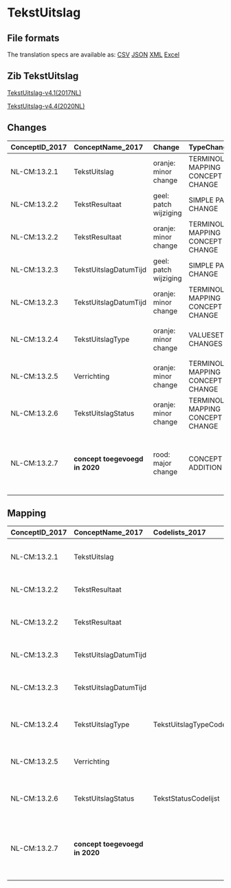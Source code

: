 # TekstUitslag
## File formats

The translation specs are available as: 
[CSV](../csv/TekstUitslag.csv) [JSON](../json/TekstUitslag.json) [XML](../xml/TekstUitslag.xml) [Excel](../excel/TekstUitslag.xlsx)



## Zib TekstUitslag

[TekstUitslag-v4.1(2017NL)](https://zibs.nl/wiki/TekstUitslag-v4.1(2017NL))

[TekstUitslag-v4.4(2020NL)](https://zibs.nl/wiki/TekstUitslag-v4.4(2020NL))









## Changes

| ConceptID_2017   | ConceptName_2017               | Change                | TypeChange                         | Impact_heen   | TRANSLATIE_spec_heen                                               | Impact_terug   | TRANSLATIE_spec_terug                                                                                                                                      | Omschrijving                                                |
|:-----------------|:-------------------------------|:----------------------|:-----------------------------------|:--------------|:-------------------------------------------------------------------|:---------------|:-----------------------------------------------------------------------------------------------------------------------------------------------------------|:------------------------------------------------------------|
| NL-CM:13.2.1     | TekstUitslag                   | oranje: minor change  | TERMINOLOGY MAPPING CONCEPT CHANGE | Medium        | SCT DefinitionCode [blank] -> [371525003 Clinical procedure report] | Medium         | SCT DefinitionCode  [371525003 Clinical procedure report] -> [blank]                                                                                        | SNOMED CT DefinitionCode concept aangepast                   |
| NL-CM:13.2.2     | TekstResultaat                 | geel: patch wijziging | SIMPLE PATCH CHANGE                | Low           |                                                                    | Low            |                                                                                                                                                            | Aanpassing spelfout in defintie concept TekstResultaat.     |
| NL-CM:13.2.2     | TekstResultaat                 | oranje: minor change  | TERMINOLOGY MAPPING CONCEPT CHANGE | Medium        | SCT DefinitionCode [blank] -> [423100009 Results section]           | Medium         | SCT DefinitionCode [423100009 Results section] -> [blank]                                                                                                   | SNOMED CT DefinitionCode concept aangepast                   |
| NL-CM:13.2.3     | TekstUitslagDatumTijd          | geel: patch wijziging | SIMPLE PATCH CHANGE                | Low           |                                                                    | Low            |                                                                                                                                                            | Tekstwijzging defintie concept                              |
| NL-CM:13.2.3     | TekstUitslagDatumTijd          | oranje: minor change  | TERMINOLOGY MAPPING CONCEPT CHANGE | Medium        | SCT DefinitionCode [blank] -> [399651003 Date of report]            | Medium         | SCT DefinitionCode [399651003 Date of report] -> [blank]                                                                                                    | SNOMED CT DefinitionCode concept aangepast                   |
| NL-CM:13.2.4     | TekstUitslagType               | oranje: minor change  | VALUESET CHANGES                   | Low           | valuesets 2017 -> valueset 2020 regel                              | Medium         | valuesets 2017 <- valueset 2020 regel                                                                                                                      | SNOMED code PET CT aan TekstuitslagTypeCodelijst toegevoegd |
| NL-CM:13.2.5     | Verrichting                    | oranje: minor change  | TERMINOLOGY MAPPING CONCEPT CHANGE | Medium        | SCT DefinitionCode [363714003 Interprets] -> [71388002 Verrichting] | Medium         | SCT DefinitionCode  [71388002 Verrichting] -> [363714003 Interprets]                                                                                        | SNOMED CT DefinitionCode concept aangepast                   |
| NL-CM:13.2.6     | TekstUitslagStatus             | oranje: minor change  | TERMINOLOGY MAPPING CONCEPT CHANGE | Medium        | SCT DefinitionCode [blank] -> [308552006 Status van verslag]        | Medium         | SCT DefinitionCode [308552006 Status van verslag] -> [blank]                                                                                                | SNOMED CT DefinitionCode concept aangepast                   |
| NL-CM:13.2.7     | **concept toegevoegd in 2020** | rood: major change    | CONCEPT ADDITION                   | Low           |                                                                    | High           | IF [blank] source->target ELSE [maak een relatie tussen het beeld of verwijzging naar beeld beschikbaar duidelijk als vrije tekst naar een 2017 ontvanger] | Element toegevoegd om naar beeldmateriaal te verwijzen.     |

## Mapping

| ConceptID_2017   | ConceptName_2017               | Codelists_2017            | Change                | ConceptID_2020   | ConceptName_2020      | Codelists_2020            | Bits     | Omschrijving                                                | TypeChange                         | Impact_heen   | TRANSLATIE_spec_heen                                               | Impact_terug   | TRANSLATIE_spec_terug                                                                                                                                      |
|:-----------------|:-------------------------------|:--------------------------|:----------------------|:-----------------|:----------------------|:--------------------------|:---------|:------------------------------------------------------------|:-----------------------------------|:--------------|:-------------------------------------------------------------------|:---------------|:-----------------------------------------------------------------------------------------------------------------------------------------------------------|
| NL-CM:13.2.1     | TekstUitslag                   |                           | oranje: minor change  | NL-CM:13.2.1     | TekstUitslag          |                           | ZIB-1187 | SNOMED CT DefinitionCode concept aangepast                   | TERMINOLOGY MAPPING CONCEPT CHANGE | Medium        | SCT DefinitionCode [blank] -> [371525003 Clinical procedure report] | Medium         | SCT DefinitionCode  [371525003 Clinical procedure report] -> [blank]                                                                                        |
| NL-CM:13.2.2     | TekstResultaat                 |                           | geel: patch wijziging | NL-CM:13.2.2     | TekstResultaat        |                           | ZIB-955  | Aanpassing spelfout in defintie concept TekstResultaat.     | SIMPLE PATCH CHANGE                | Low           |                                                                    | Low            |                                                                                                                                                            |
| NL-CM:13.2.2     | TekstResultaat                 |                           | oranje: minor change  | NL-CM:13.2.2     | TekstResultaat        |                           | ZIB-1187 | SNOMED CT DefinitionCode concept aangepast                   | TERMINOLOGY MAPPING CONCEPT CHANGE | Medium        | SCT DefinitionCode [blank] -> [423100009 Results section]           | Medium         | SCT DefinitionCode [423100009 Results section] -> [blank]                                                                                                   |
| NL-CM:13.2.3     | TekstUitslagDatumTijd          |                           | geel: patch wijziging | NL-CM:13.2.3     | TekstUitslagDatumTijd |                           | ZIB-955  | Tekstwijzging defintie concept                              | SIMPLE PATCH CHANGE                | Low           |                                                                    | Low            |                                                                                                                                                            |
| NL-CM:13.2.3     | TekstUitslagDatumTijd          |                           | oranje: minor change  | NL-CM:13.2.3     | TekstUitslagDatumTijd |                           | ZIB-1187 | SNOMED CT DefinitionCode concept aangepast                   | TERMINOLOGY MAPPING CONCEPT CHANGE | Medium        | SCT DefinitionCode [blank] -> [399651003 Date of report]            | Medium         | SCT DefinitionCode [399651003 Date of report] -> [blank]                                                                                                    |
| NL-CM:13.2.4     | TekstUitslagType               | TekstUitslagTypeCodelijst | oranje: minor change  | NL-CM:13.2.4     | TekstUitslagType      | TekstUitslagTypeCodelijst | ZIB-630  | SNOMED code PET CT aan TekstuitslagTypeCodelijst toegevoegd | VALUESET CHANGES                   | Low           | valuesets 2017 -> valueset 2020 regel                              | Medium         | valuesets 2017 <- valueset 2020 regel                                                                                                                      |
| NL-CM:13.2.5     | Verrichting                    |                           | oranje: minor change  | NL-CM:13.2.5     | Verrichting           |                           | ZIB-1187 | SNOMED CT DefinitionCode concept aangepast                   | TERMINOLOGY MAPPING CONCEPT CHANGE | Medium        | SCT DefinitionCode [363714003 Interprets] -> [71388002 Verrichting] | Medium         | SCT DefinitionCode  [71388002 Verrichting] -> [363714003 Interprets]                                                                                        |
| NL-CM:13.2.6     | TekstUitslagStatus             | TekstStatusCodelijst      | oranje: minor change  | NL-CM:13.2.6     | TekstUitslagStatus    | TekstStatusCodelijst      | ZIB-1187 | SNOMED CT DefinitionCode concept aangepast                   | TERMINOLOGY MAPPING CONCEPT CHANGE | Medium        | SCT DefinitionCode [blank] -> [308552006 Status van verslag]        | Medium         | SCT DefinitionCode [308552006 Status van verslag] -> [blank]                                                                                                |
| NL-CM:13.2.7     | **concept toegevoegd in 2020** |                           | rood: major change    | NL-CM:13.2.7     | VisueelResultaat      |                           | ZIB-631  | Element toegevoegd om naar beeldmateriaal te verwijzen.     | CONCEPT ADDITION                   | Low           |                                                                    | High           | IF [blank] source->target ELSE [maak een relatie tussen het beeld of verwijzging naar beeld beschikbaar duidelijk als vrije tekst naar een 2017 ontvanger] |

